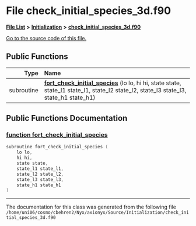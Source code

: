 
# File check\_initial\_species\_3d.f90


[**File List**](files.md) **>** [**Initialization**](dir_71a4420ed1f8982e7234eb6a0b7e6d5d.md) **>** [**check\_initial\_species\_3d.f90**](check__initial__species__3d_8f90.md)

[Go to the source code of this file.](check__initial__species__3d_8f90_source.md)


















## Public Functions

| Type | Name |
| ---: | :--- |
|  subroutine | [**fort\_check\_initial\_species**](check__initial__species__3d_8f90.md#function-fort-check-initial-species) (lo lo, hi hi, state state, state\_l1 state\_l1, state\_l2 state\_l2, state\_l3 state\_l3, state\_h1 state\_h1) <br> |








## Public Functions Documentation


### <a href="#function-fort-check-initial-species" id="function-fort-check-initial-species">function fort\_check\_initial\_species </a>


```cpp
subroutine fort_check_initial_species (
    lo lo,
    hi hi,
    state state,
    state_l1 state_l1,
    state_l2 state_l2,
    state_l3 state_l3,
    state_h1 state_h1
) 
```



------------------------------
The documentation for this class was generated from the following file `/home/uni06/cosmo/cbehren2/Nyx/axionyx/Source/Initialization/check_initial_species_3d.f90`